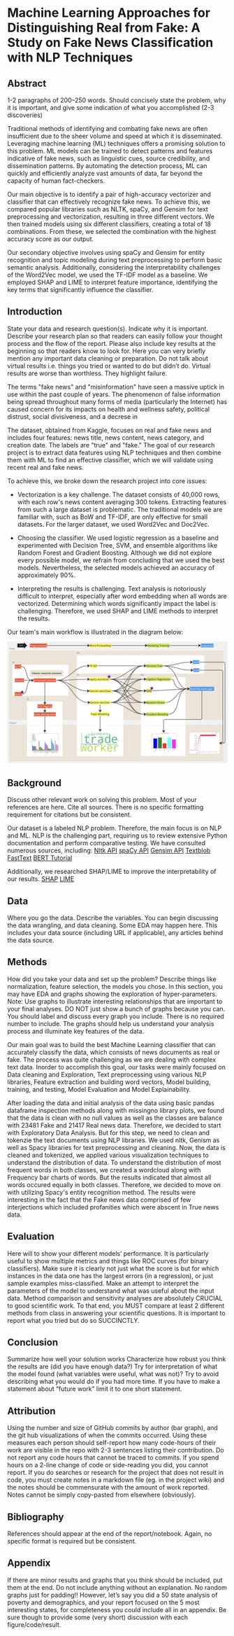 # Machine Learning Approaches for Distinguishing Real from Fake: A Study on Fake News Classification with NLP Techniques

## Abstract
1-2 paragraphs of 200–250 words. Should concisely state the problem, why it is important, and give some indication of what you accomplished (2-3 discoveries)

Traditional methods of identifying and combating fake news are often insufficient due to the sheer volume and speed at which it is disseminated. Leveraging machine learning (ML) techniques offers a promising solution to this problem. ML models can be trained to detect patterns and features indicative of fake news, such as linguistic cues, source credibility, and dissemination patterns. By automating the detection process, ML can quickly and efficiently analyze vast amounts of data, far beyond the capacity of human fact-checkers.

Our main objective is to identify a pair of high-accuracy vectorizer and classifier that can effectively recognize fake news. To achieve this, we compared popular libraries such as NLTK, spaCy, and Gensim for text preprocessing and vectorization, resulting in three different vectors. We then trained models using six different classifiers, creating a total of 18 combinations. From these, we selected the combination with the highest accuracy score as our output.

Our secondary objective involves using spaCy and Gensim for entity recognition and topic modeling during text preprocessing to perform basic semantic analysis. Additionally, considering the interpretability challenges of the Word2Vec model, we used the TF-IDF model as a baseline. We employed SHAP and LIME to interpret feature importance, identifying the key terms that significantly influence the classifier.

## Introduction
State your data and research question(s). Indicate why it is important. Describe your research plan so that readers can easily follow your thought process and the flow of the report. Please also include key results at the beginning so that readers know to look for. Here you can very briefly mention any important data cleaning or preparation. Do not talk about virtual results i.e. things you tried or wanted to do but didn’t do. Virtual results are worse than worthless. They highlight failure.


The terms "fake news" and "misinformation" have seen a massive uptick in use within the past couple of years. The phenomenon of false information being spread throughout many forms of media (particularly the Internet) has caused concern for its impacts on health and wellness safety, political distrust, social divisiveness, and a decrese in 

The dataset, obtained from Kaggle, focuses on real and fake news and includes four features: news title, news content, news category, and creation date. The labels are "true" and "fake." The goal of our research project is to extract data features using NLP techniques and then combine them with ML to find an effective classifier, which we will validate using recent real and fake news.

To achieve this, we broke down the research project into core issues:

- Vectorization is a key challenge. The dataset consists of 40,000 rows, with each row's news content averaging 300 tokens. Extracting features from such a large dataset is problematic. The traditional models we are familiar with, such as BoW and TF-IDF, are only effective for small datasets. For the larger dataset, we used Word2Vec and Doc2Vec.

- Choosing the classifier. We used logistic regression as a baseline and experimented with Decision Tree, SVM, and ensemble algorithms like Random Forest and Gradient Boosting. Although we did not explore every possible model, we refrain from concluding that we used the best models. Nevertheless, the selected models achieved an accuracy of approximately 90%.

- Interpreting the results is challenging. Text analysis is notoriously difficult to interpret, especially after word embedding when all words are vectorized. Determining which words significantly impact the label is challenging. Therefore, we used SHAP and LIME methods to interpret the results.

Our team's main workflow is illustrated in the diagram below:

![workflow](figures/workflow.png)

## Background
Discuss other relevant work on solving this problem. Most of your references are here. Cite all sources. There is no specific formatting requirement for citations but be consistent.

Our dataset is a labeled NLP problem. Therefore, the main focus is on NLP and ML. NLP is the challenging part, requiring us to review extensive Python documentation and perform comparative testing. We have consulted numerous sources, including:
[Nltk API](https://www.nltk.org/)
[spaCy API](https://spacy.io/api)
[Gensim API](https://radimrehurek.com/gensim/apiref.html#api-reference)
[Textblob](https://textblob.readthedocs.io/en/dev/)
[FastText](https://fasttext.cc/)
[BERT Tutorial](https://huggingface.co/blog/bert-101)

Additionally, we researched SHAP/LIME to improve the interpretability of our results.
[SHAP](https://shap.readthedocs.io/en/latest/)
[LIME](https://github.com/marcotcr/lime)

## Data
Where you go the data. Describe the variables. You can begin discussing the data wrangling, and data cleaning. Some EDA may happen here. This includes your data source (including URL if applicable), any articles behind the data source.


## Methods
How did you take your data and set up the problem? Describe things like normalization, feature selection, the models you chose. In this section, you may have EDA and graphs showing the exploration of hyper-parameters. Note: Use graphs to illustrate interesting relationships that are important to your final analyses. DO NOT just show a bunch of graphs because you can. You should label and discuss every graph you include. There is no required number to include. The graphs should help us understand your analysis process and illuminate key features of the data.
<p>
  Our main goal was to build the best Machine Learning classifier that can accurately classify the data, which consists of news documents as real or fake. The process was quite challenging as we are dealing with complex text data. Inorder to accomplish this goal, our tasks were mainly focused on Data cleaning and Exploration, Text preprocessing using various NLP libraries, Feature extraction and building word vectors, Model building, training, and testing, Model Evaluation and Model Explainability.
</p>
<p>
  After loading the data and initial analysis of the data using basic pandas dataframe inspection methods along with missingno library plots, we found that the data is clean with no null values as well as the classes are balance with 23481 Fake and 21417 Real news data. Therefore, we decided to start with Exploratory Data Analysis. But for this step, we need to clean and tokenzie the text documents using NLP libraries. We used nltk, Genism as well as Spacy libraries for text preprocessing and cleaning. Now, the data is cleaned and tokenized, we applied various visualization techniques to understand the distribution of data. To understand the distribution of most frequent words in both classes, we created a wordcloud along with Frequency bar charts of words. But the results indicated that almost all words occured equally in both classes. Therefore, we decided to move on with utilizing Spacy's entity recognition method. The results were interesting in the fact that the Fake news data comprised of few interjections which included profanities which were abscent in True news data. 
</p>


## Evaluation
Here will to show your different models’ performance. It is particularly useful to show multiple metrics and things like ROC curves (for binary classifiers). Make sure it is clearly not just what the score is but for which instances in the data one has the largest errors (in a regression), or just sample examples miss-classified. Make an attempt to interpret the parameters of the model to understand what was useful about the input data. Method comparison and sensitivity analyses are absolutely CRUCIAL to good scientific work. To that end, you MUST compare at least 2 different methods from class in answering your scientific questions. It is important to report what you tried but do so SUCCINCTLY.


## Conclusion
Summarize how well your solution works Characterize how robust you think the results are (did you have enough data?) Try for interpretation of what the model found (what variables were useful, what was not)? Try to avoid describing what you would do if you had more time. If you have to make a statement about “future work” limit it to one short statement.


## Attribution
Using the number and size of GitHub commits by author (bar graph), and the git hub visualizations of when the commits occurred. Using these measures each person should self-report how many code-hours of their work are visible in the repo with 2-3 sentences listing their contribution. Do not report any code hours that cannot be traced to commits. If you spend hours on a 2-line change of code or side-reading you did, you cannot report. If you do searches or research for the project that does not result in code, you must create notes in a markdown file (eg. in the project wiki) and the notes should be commensurate with the amount of work reported. Notes cannot be simply copy-pasted from elsewhere (obviously).


## Bibliography
References should appear at the end of the report/notebook. Again, no specific format is required but be consistent.


## Appendix
If there are minor results and graphs that you think should be included, put them at the end. Do not include anything without an explanation. No random graphs just for padding!! However, let’s say you did a 50 state analysis of poverty and demographics, and your report focused on the 5 most interesting states, for completeness you could include all in an appendix. Be sure though to provide some (very short) discussion with each figure/code/result.

